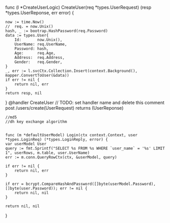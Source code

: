 func (l *CreateUserLogic) CreateUser(req *types.UserRequest) (resp *types.UserReponse, err error) {

	now := time.Now()
	//	req. = now.Unix()
	hash, _ := bootrap.HashPassword(req.Password)
	data := types.User{
		Id:       now.Unix(),
		UserName: req.UserName,
		Password: hash,
		Age:      req.Age,
		Address:  req.Address,
		Gender:   req.Gender,
	}
	_, err := l.svcCtx.Collection.Insert(context.Background(), mapper.ConvertToUser(&data))
	if err != nil {
		return nil, err
	}
	return resp, nil
}
@handler CreateUser // TODO: set handler name and delete this comment
	post /users/create(UserRequest) returns (UserReponse)

	//md5
	//dh key exchange algorithm


	func (m *defaultUserModel) Login(ctx context.Context, user *types.LoginReq) (*types.LoginReply, error) {
	var userModel User
	query := fmt.Sprintf("SELECT %s FROM %s WHERE `user_name` = '%s' LIMIT 1", userRows, m.table, user.UserName)
	err := m.conn.QueryRowCtx(ctx, &userModel, query)

	if err != nil {
		return nil, err
	}

	if err = bcrypt.CompareHashAndPassword([]byte(userModel.Password), []byte(user.Password)); err != nil {
		return nil, nil
	}

	return nil, nil
}
